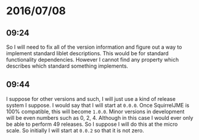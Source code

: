 # 2016/07/08

## 09:24

So I will need to fix all of the version information and figure out a way to
implement standard liblet descriptions. This would be for standard
functionality dependencies. However I cannot find any property which describes
which standard something implements.

## 09:44

I suppose for other versions and such, I will just use a kind of release
system I suppose. I would say that I will start at `0.0.0`. Once SquirrelJME
is 100% compatible, this will become `1.0.0`. Minor versions in development
will be even numbers such as 0, 2, 4. Although in this case I would ever only
be able to perform 49 releases. So I suppose I will do this at the micro
scale. So initially I will start at `0.0.2` so that it is not zero.

